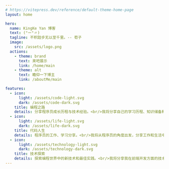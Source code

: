 ```yaml
---
# https://vitepress.dev/reference/default-theme-home-page
layout: home

hero:
  name: KingKe Yan 博客
  text: (°ー°〃)
  tagline: 不积跬步无以至千里。-- 荀子
  image:
    src: /assets/logo.png
  actions:
    - theme: brand
      text: 来吧展示
      link: /home/main
    - theme: alt
      text: 瞻仰一下博主
      link: /aboutMe/main

features:
  - icon:
      light: /assets/code-light.svg
      dark: /assets/code-dark.svg
    title: 编程之路
    details: 分享程序员成长历程与技术经验。<br/>我将分享自己的学习历程、知识储备和工作经验，主要包括前端、数据结构、算法和C++等方面的知识和技能。
  - icon:
      light: /assets/life-light.svg
      dark: /assets/life-dark.svg
    title: 代码人生
    details: 程序员的工作、学习分享。<br/>我将从程序员的角度出发，分享工作和生活中的点滴。包括如何管理时间、保持工作和生活平衡、如何避免燃尽自己等方面的经验。
  - icon:
      light: /assets/technology-light.svg
      dark: /assets/technology-dark.svg
    title: 技术探索
    details: 探索编程世界中的新技术和最佳实践。<br/>我将分享我在前端开发方面的技术经验，并提供一些最佳实践和技巧。关注一些当前热门技术趋势，如人工智能、区块链等，并分享我的见解和体验。
---
```

